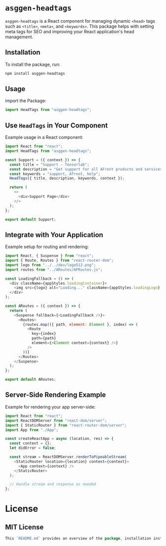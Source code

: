 # `asggen-headtags`

`asggen-headtags` is a React component for managing dynamic `<head>` tags such as `<title>`, `<meta>`, and `<keywords>`. This package helps with setting meta tags for SEO and improving your React application's head management.

## Installation

To install the package, run:

```bash
npm install asggen-headtags
```

## Usage

import the Package:

```js
import HeadTags from "asggen-headtags";
```

## Use `HeadTags` in Your Component
Example usage in a React component:
```js
import React from "react";
import HeadTags from "asggen-headtags";

const Support = ({ context }) => {
  const title = "Support - Tensorlab";
  const description = "Get support for all AFront products and services.";
  const keywords = "support, Afront, help";
  HeadTags({ title, description, keywords, context });

  return (
    <>
      <div>Support Page</div>
    </>
  );
};

export default Support;

```
## Integrate with Your Application
Example setup for routing and rendering:

```js
import React, { Suspense } from "react";
import { Route, Routes } from "react-router-dom";
import logo from "../../dev/logo512.png";
import routes from "../ARoutes/AFRoutes.js";

const LoadingFallback = () => (
  <div className={appStyles.loadingContainer}>
    <img src={logo} alt="Loading..." className={appStyles.loadingLogo} />
  </div>
);

const ARoutes = ({ context }) => {
  return (
    <Suspense fallback={<LoadingFallback />}>
      <Routes>
        {routes.map(({ path, element: Element }, index) => (
          <Route
            key={index}
            path={path}
            element={<Element context={context} />}
          />
        ))}
      </Routes>
    </Suspense>
  );
};

export default ARoutes;

```

## Server-Side Rendering Example
Example for rendering your app server-side:

```js
import React from "react";
import ReactDOMServer from "react-dom/server";
import { StaticRouter } from "react-router-dom/server";
import App from "./App";

const createReactApp = async (location, res) => {
  const context = {};
  let didError = false;

  const stream = ReactDOMServer.renderToPipeableStream(
    <StaticRouter location={location} context={context}>
      <App context={context} />
    </StaticRouter>
  );

  // Handle stream and response as needed
};
```

# License
## MIT License

```go
This `README.md` provides an overview of the package, installation instructions, usage examples, and an example for server-side rendering. Adjust the content based on your package's specific details and requirements.
```
